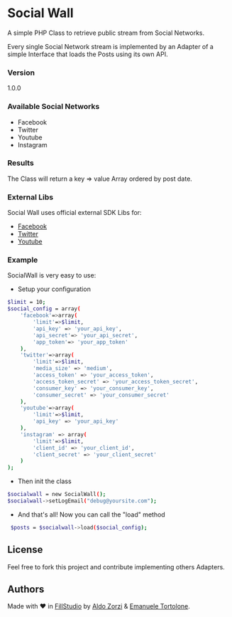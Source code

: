# Social Wall
A simple PHP Class to retrieve public stream from Social Networks.

Every single Social Network stream is implemented by an Adapter of a simple Interface that loads the Posts using its own API.

### Version
1.0.0

### Available Social Networks
  - Facebook
  - Twitter
  - Youtube
  - Instagram

### Results
The Class will return a key => value Array ordered by post date.

### External Libs
Social Wall uses official external SDK Libs for:
  - [Facebook](https://github.com/facebook/facebook-php-sdk-v4)
  - [Twitter](https://twitteroauth.com/)
  - [Youtube](https://github.com/google/google-api-php-client)

### Example
SocialWall is very easy to use:

 * Setup your configuration
```sh
$limit = 10;
$social_config = array(
    'facebook'=>array(
        'limit'=>$limit,
        'api_key' => 'your_api_key',
        'api_secret'=> 'your_api_secret',
        'app_token'=> 'your_app_token'
    ),
    'twitter'=>array(
        'limit'=>$limit,
        'media_size' => 'medium',
        'access_token' => 'your_access_token',
        'access_token_secret' => 'your_access_token_secret',
        'consumer_key' => 'your_consumer_key',
        'consumer_secret' => 'your_consumer_secret'
    ),
    'youtube'=>array(
        'limit'=>$limit,
        'api_key' => 'your_api_key'
    ),
    'instagram' => array(
        'limit'=>$limit,
        'client_id' => 'your_client_id',
        'client_secret' => 'your_client_secret'
    )
);
```

 * Then init the class
```sh
$socialwall = new SocialWall();
$socialwall->setLogEmail("debug@yoursite.com");
```

 * And that's all! Now you can call the "load" method
```sh
 $posts = $socialwall->load($social_config);
```

## License
Feel free to fork this project and contribute implementing others Adapters.

## Authors
Made with ♥ in [FillStudio](http://www.fillstudio.com) by [Aldo Zorzi](https://github.com/aldozorzi) & [Emanuele Tortolone](https://github.com/emanueletortolone).
